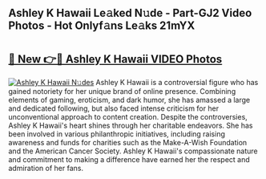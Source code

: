 ## Ashley K Hawaii Le𝚊ked N𝚞de - Part-GJ2 Video Photos - Hot Onlyf𝚊ns Le𝚊ks 21mYX

# <h2><a href="http://ac26007.deff.icu/?id=Ashley+K+Hawaii">🔗 New 👉🔴 Ashley K Hawaii VIDEO Photos</a></h2>

[![Ashley K Hawaii N𝚞des](https://i.imgur.com/rIISA9y.gif)](http://ac26007.deff.icu/?id=Ashley+K+Hawaii)
Ashley K Hawaii is a controversial figure who has gained notoriety for her unique brand of online presence. Combining elements of gaming, eroticism, and dark humor, she has amassed a large and dedicated following, but also faced intense criticism for her unconventional approach to content creation. Despite the controversies, Ashley K Hawaii's heart shines through her charitable endeavors. She has been involved in various philanthropic initiatives, including raising awareness and funds for charities such as the Make-A-Wish Foundation and the American Cancer Society. Ashley K Hawaii's compassionate nature and commitment to making a difference have earned her the respect and admiration of her fans.

